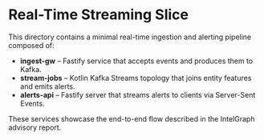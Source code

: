# Real-Time Streaming Slice

This directory contains a minimal real-time ingestion and alerting pipeline composed of:

- **ingest-gw** – Fastify service that accepts events and produces them to Kafka.
- **stream-jobs** – Kotlin Kafka Streams topology that joins entity features and emits alerts.
- **alerts-api** – Fastify server that streams alerts to clients via Server-Sent Events.

These services showcase the end-to-end flow described in the IntelGraph advisory report.
